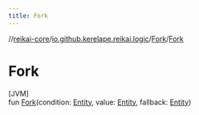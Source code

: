 ```yaml
---
title: Fork
---
```

//[reikai-core](../../../index.html)/[io.github.kerelape.reikai.logic](../index.html)/[Fork](index.html)/[Fork](-fork.html)



# Fork



[JVM]\
fun [Fork](-fork.html)(condition: [Entity](../../io.github.kerelape.reikai/-entity/index.html), value: [Entity](../../io.github.kerelape.reikai/-entity/index.html), fallback: [Entity](../../io.github.kerelape.reikai/-entity/index.html))





